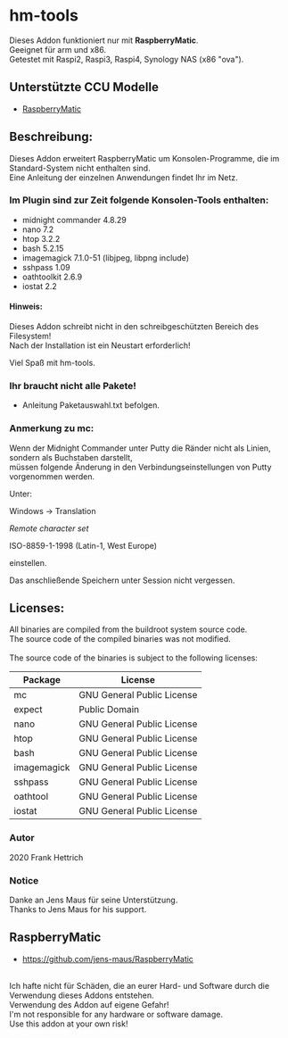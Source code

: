 ﻿# hm-tools

Dieses Addon funktioniert nur mit <B>RaspberryMatic</B>.<br>
Geeignet für arm und x86.<br>
Getestet mit Raspi2, Raspi3, Raspi4, Synology NAS (x86 "ova").

## Unterstützte CCU Modelle
* [RaspberryMatic](http://homematic-forum.de/forum/viewtopic.php?f=56&t=26917)

## Beschreibung:
Dieses Addon erweitert RaspberryMatic um Konsolen-Programme, die im Standard-System nicht enthalten sind.<br>
Eine Anleitung der einzelnen Anwendungen findet Ihr im Netz.<br>

### Im Plugin sind zur Zeit folgende Konsolen-Tools enthalten:

* midnight commander 4.8.29
* nano 7.2
* htop 3.2.2
* bash 5.2.15
* imagemagick 7.1.0-51 (libjpeg, libpng include)
* sshpass 1.09
* oathtoolkit 2.6.9
* iostat 2.2

#### Hinweis:
Dieses Addon schreibt nicht in den schreibgeschützten Bereich des Filesystem!<br>
Nach der Installation ist ein Neustart erforderlich!<br>

Viel Spaß mit hm-tools.

### Ihr braucht nicht alle Pakete!

* Anleitung Paketauswahl.txt befolgen.

### Anmerkung zu mc:
Wenn der Midnight Commander unter Putty die Ränder nicht als Linien, sondern als Buchstaben darstellt,<br>
müssen folgende Änderung in den Verbindungseinstellungen von Putty vorgenommen werden.<br>

Unter:

Windows -> Translation

*Remote character set*

ISO-8859-1-1998 (Latin-1, West Europe)

einstellen.

Das anschließende Speichern unter Session nicht vergessen.

## Licenses:
All binaries are compiled from the buildroot system source code.<br>
The source code of the compiled binaries was not modified.<br>
<br>
The source code of the binaries is subject to the following licenses:<br>

| Package | License |
| ------------- | ------------- |
| mc | GNU General Public License |
| expect | Public Domain |
| nano | GNU General Public License |
| htop | GNU General Public License |
| bash | GNU General Public License |
| imagemagick | GNU General Public License |
| sshpass | GNU General Public License |
| oathtool | GNU General Public License |
| iostat | GNU General Public License |

### Autor
2020 Frank Hettrich

### Notice
Danke an Jens Maus für seine Unterstützung.<br>
Thanks to Jens Maus for his support.

## RaspberryMatic
* https://github.com/jens-maus/RaspberryMatic<br>
<br>
Ich hafte nicht für Schäden, die an eurer Hard- und Software
durch die Verwendung dieses Addons entstehen.<br>
Verwendung des Addon auf eigene Gefahr!<br>
I'm not responsible for any hardware or software damage.<br>
Use this addon at your own risk!

